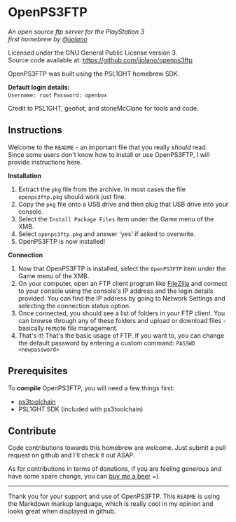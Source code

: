 OpenPS3FTP
==========
*An open source ftp server for the PlayStation 3*  
*first homebrew by [@jjolano](http://twitter.com/jjolano)*

Licensed under the GNU General Public License version 3.  
Source code available at: https://github.com/jjolano/openps3ftp

OpenPS3FTP was built using the PSL1GHT homebrew SDK.

**Default login details:**  
`Username: root` `Password: openbox`

Credit to PSL1GHT, geohot, and stoneMcClane for tools and code.


Instructions
-----------------
Welcome to the `README` - an important file that you really _should_ read.  
Since some users don't know how to install or use OpenPS3FTP, I will provide instructions here.

**Installation**  
1. Extract the `pkg` file from the archive. In most cases the file `openps3ftp.pkg` should work just fine.  
2. Copy the `pkg` file onto a USB drive and then plug that USB drive into your console.  
3. Select the `Install Package Files` item under the Game menu of the XMB.  
4. Select `openps3ftp.pkg` and answer 'yes' if asked to overwrite.  
5. OpenPS3FTP is now installed!  

**Connection**  
1. Now that OpenPS3FTP is installed, select the `OpenPS3FTP` item under the Game menu of the XMB.  
2. On your computer, open an FTP client program like [FileZilla](http://filezilla-project.org/) and connect to your console using the console's IP address and the login details provided. You can find the IP address by going to Network Settings and selecting the connection status option.  
3. Once connected, you should see a list of folders in your FTP client. You can browse through any of these folders and upload or download files - basically remote file management.  
4. That's it! That's the basic usage of FTP. If you want to, you can change the default password by entering a custom command: `PASSWD <newpassword>`  


Prerequisites
-------------------
To **compile** OpenPS3FTP, you will need a few things first:

* [ps3toolchain](https://github.com/ooPo/ps3toolchain)
* PSL1GHT SDK (included with ps3toolchain)


Contribute
---------------
Code contributions towards this homebrew are welcome. Just submit a pull request on github and I'll check it out ASAP.

As for contributions in terms of donations, if you are feeling generous and have some spare change, you can [buy me a beer](http://bit.ly/gmzGcI) =).

---------------------------------------
Thank you for your support and use of OpenPS3FTP.
This `README` is using the Markdown markup language, which is really cool in my opinion and looks great when displayed in github.
